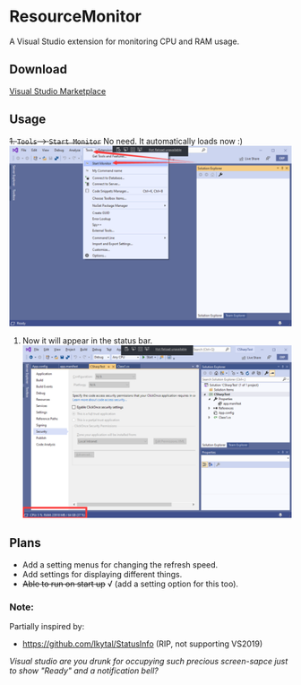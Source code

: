 # ResourceMonitor
A Visual Studio extension for monitoring CPU and RAM usage.
## Download
[Visual Studio Marketplace](https://marketplace.visualstudio.com/items?itemName=HO-COOH.ResourceMonitor)
## Usage
~~1. ``Tools`` -> ``Start Monitor``~~ No need. It automatically loads now :)
![](./assets/1.png)
1. Now it will appear in the status bar.
![](./assets/2.png)

## Plans
- Add a setting menus for changing the refresh speed.
- Add settings for displaying different things.
- ~~Able to run on start up~~ √ (add a setting option for this too).

### Note:
Partially inspired by:
- https://github.com/lkytal/StatusInfo (RIP, not supporting VS2019)

*Visual studio are you drunk for occupying such precious screen-sapce just to show "Ready" and a notification bell?*
